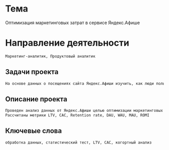 # Тема
Оптимизация маркетинговых затрат в сервисе Яндекс.Афише

# Направление деятельности
``` bash
Маркетинг-аналитик, Продуктовый аналитик
```

## Задачи проекта
``` bash
На основе данных о посещениях сайта Яндекс.Афиши изучить, как люди пользуются продуктом, когда они начинают покупать, сколько денег приносит каждый клиент, когда он окупается
```
## Описание проекта
``` bash
Проведен анализ данных от Яндекс.Афиши целью оптимизации маркетинговых затрат.
Рассчитаны метрики LTV, CAC, Retention rate, DAU, WAU, MAU, ROMI
```
## Ключевые слова
``` 
обработка данных, статистический тест, LTV, CAC, когортный анализ
```
